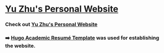 # [Yu Zhu's Personal Website](https://yuzhu99.netlify.app/)

### Check out [Yu Zhu's Personal Website](https://yuzhu99.netlify.app/)

### ➡️ [Hugo **Academic Resumé Template**](https://github.com/wowchemy/starter-hugo-academic) was used for establishing the website.
